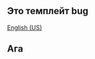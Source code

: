 ## Это темплейт bug
[English (US)](?quick_pull=1&template=feature_pull_request_template.md)

## Ага


